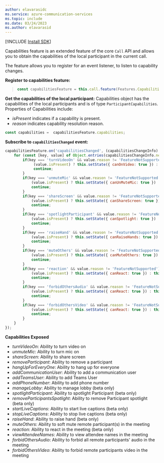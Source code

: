 ```yaml
---
author: elavarasidc
ms.service: azure-communication-services
ms.topic: include
ms.date: 03/24/2023
ms.author: elavarasid
---
```

[!INCLUDE [Install SDK](../install-sdk/install-sdk-web.md)]

Capabilities feature is an extended feature of the core `Call` API and allows you to obtain the capabilities of the local participant in the current call.


The feature allows you to register for an event listener, to listen to capability changes.

**Register to capabilities feature:**
>```js
>const capabilitiesFeature = this.call.feature(Features.Capabilities);
>```

**Get the capabilities of the local participant:**
Capabilities object has the capabilities of the local participants and is of type `ParticipantCapabilities`. Properties of Capabilities include:

- *isPresent* indicates if a capability is present.
- *reason* indicates capability resolution reason.

```js
const capabilities =  capabilitiesFeature.capabilities;
```

**Subscribe to `capabilitiesChanged` event:**
```js
capabilitiesFeature.on('capabilitiesChanged', (capabilitiesChangeInfo) => {
    for (const [key, value] of Object.entries(capabilitiesChangeInfo.newValue)) {
        if(key === 'turnVideoOn' && value.reason != 'FeatureNotSupported') {
             (value.isPresent) ? this.setState({ canOnVideo: true }) : this.setState({ canOnVideo: false });
             continue;
        }
        if(key === 'unmuteMic' && value.reason != 'FeatureNotSupported') {
            (value.isPresent) ? this.setState({ canUnMuteMic: true }) : this.setState({ canUnMuteMic: false });
            continue;
        }
        if(key === 'shareScreen' && value.reason != 'FeatureNotSupported') {
            (value.isPresent) ? this.setState({ canShareScreen: true }) : this.setState({ canShareScreen: false });
            continue;
        }
        if(key === 'spotlightParticipant' && value.reason != 'FeatureNotSupported') {
            (value.isPresent) ? this.setState({ canSpotlight: true }) : this.setState({ canSpotlight: false });
            continue;
        }
        if(key === 'raiseHand' && value.reason != 'FeatureNotSupported') {
            (value.isPresent) ? this.setState({ canRaiseHands: true }) : this.setState({ canRaiseHands: false });
            continue;
        }
        if(key === 'muteOthers' && value.reason != 'FeatureNotSupported') {
            (value.isPresent) ? this.setState({ canMuteOthers: true }) : this.setState({ canMuteOthers: false });
            continue;
        }
        if(key === 'reaction' && value.reason != 'FeatureNotSupported') {
            (value.isPresent) ? this.setState({ canReact: true }) : this.setState({ canReact: false });
            continue;
        }
        if(key === 'forbidOthersAudio' && value.reason != 'FeatureNotSupported') {
            (value.isPresent) ? this.setState({ canReact: true }) : this.setState({ canReact: false });
            continue;
        }
        if(key === 'forbidOthersVideo' && value.reason != 'FeatureNotSupported') {
            (value.isPresent) ? this.setState({ canReact: true }) : this.setState({ canReact: false });
            continue;
        }
    }
});
```

**Capabilities Exposed**
- *turnVideoOn*: Ability to turn video on
- *unmuteMic*: Ability to turn mic on
- *shareScreen*: Ability to share screen
- *removeParticipant*: Ability to remove a participant
- *hangUpForEveryOne*: Ability to hang up for everyone
- *addCommunicationUser*: Ability to add a communication user
- *addTeamsUser*: Ability to add Teams User
- *addPhoneNumber*: Ability to add phone number
- *manageLobby*: Ability to manage lobby (beta only)
- *spotlightParticipant*: Ability to spotlight Participant (beta only)
- *removeParticipantsSpotlight*: Ability to remove Participant spotlight (beta only)
- *startLiveCaptions*: Ability to start live captions (beta only)
- *stopLiveCaptions*: Ability to stop live captions (beta only)
- *raiseHand*: Ability to raise hand (beta only)
- *muteOthers*: Ability to soft mute remote participant(s) in the meeting 
- *reaction*: Ability to react in the meeting (beta only)
- *viewAttendeeNames*: Ability to view attendee names in the meeting
- *forbidOthersAudio*: Ability to forbid all remote participants' audio in the meeting
- *forbidOthersVideo*: Ability to forbid remote participants video in the meeting

